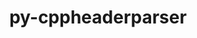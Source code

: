 ---
title: "py-cppheaderparser"
layout: cache
categories: [package, develop]
meta: {"versions": ["2.7.4"], "compilers": ["gcc@=11.3.0", "gcc@=11.4.0"], "oss": ["ubuntu20.04", "ubuntu22.04"], "platforms": ["linux"], "targets": ["x86_64_v3"], "stacks": ["e4s", "ml-linux-x86_64-rocm", "root"], "num_specs": 8, "num_specs_by_stack": {"e4s": 2, "root": 8, "ml-linux-x86_64-rocm": 6}}
spec_details: [{"hash": "laupzrh6mwf72elcmo4rmzetmrwuuojr", "compiler": "gcc@=11.4.0", "versions": ["2.7.4"], "os": "ubuntu20.04", "platform": "linux", "target": "x86_64_v3", "variants": ["build_system=python_pip"], "stacks": ["e4s", "root"], "size": "-", "tarball": "https://binaries.spack.io/develop/build_cache/linux-ubuntu20.04-x86_64_v3/gcc-11.4.0/py-cppheaderparser-2.7.4/linux-ubuntu20.04-x86_64_v3-gcc-11.4.0-py-cppheaderparser-2.7.4-laupzrh6mwf72elcmo4rmzetmrwuuojr.spack"}, {"hash": "jb3hoihishpzxvdsvdfcrrizex6lzq2d", "compiler": "gcc@=11.4.0", "versions": ["2.7.4"], "os": "ubuntu20.04", "platform": "linux", "target": "x86_64_v3", "variants": ["build_system=python_pip"], "stacks": ["e4s", "root"], "size": "-", "tarball": "https://binaries.spack.io/develop/build_cache/linux-ubuntu20.04-x86_64_v3/gcc-11.4.0/py-cppheaderparser-2.7.4/linux-ubuntu20.04-x86_64_v3-gcc-11.4.0-py-cppheaderparser-2.7.4-jb3hoihishpzxvdsvdfcrrizex6lzq2d.spack"}, {"hash": "iqvcch2tqvhm27ldcrtd43trmt3qpugc", "compiler": "gcc@=11.3.0", "versions": ["2.7.4"], "os": "ubuntu22.04", "platform": "linux", "target": "x86_64_v3", "variants": ["build_system=python_pip"], "stacks": ["root", "ml-linux-x86_64-rocm"], "size": "-", "tarball": "https://binaries.spack.io/develop/build_cache/linux-ubuntu22.04-x86_64_v3/gcc-11.3.0/py-cppheaderparser-2.7.4/linux-ubuntu22.04-x86_64_v3-gcc-11.3.0-py-cppheaderparser-2.7.4-iqvcch2tqvhm27ldcrtd43trmt3qpugc.spack"}, {"hash": "oqsx5yrpdsrp6lf3yyvjfip4rmbthrkm", "compiler": "gcc@=11.3.0", "versions": ["2.7.4"], "os": "ubuntu22.04", "platform": "linux", "target": "x86_64_v3", "variants": ["build_system=python_pip"], "stacks": ["root", "ml-linux-x86_64-rocm"], "size": "-", "tarball": "https://binaries.spack.io/develop/build_cache/linux-ubuntu22.04-x86_64_v3/gcc-11.3.0/py-cppheaderparser-2.7.4/linux-ubuntu22.04-x86_64_v3-gcc-11.3.0-py-cppheaderparser-2.7.4-oqsx5yrpdsrp6lf3yyvjfip4rmbthrkm.spack"}, {"hash": "xxusubpscriamvqf5ul5we5hthll2kxq", "compiler": "gcc@=11.4.0", "versions": ["2.7.4"], "os": "ubuntu22.04", "platform": "linux", "target": "x86_64_v3", "variants": ["build_system=python_pip"], "stacks": ["root", "ml-linux-x86_64-rocm"], "size": "-", "tarball": "https://binaries.spack.io/develop/build_cache/linux-ubuntu22.04-x86_64_v3/gcc-11.4.0/py-cppheaderparser-2.7.4/linux-ubuntu22.04-x86_64_v3-gcc-11.4.0-py-cppheaderparser-2.7.4-xxusubpscriamvqf5ul5we5hthll2kxq.spack"}, {"hash": "bevtjmrlfdpquva7ubcufgtb6whrpcc6", "compiler": "gcc@=11.4.0", "versions": ["2.7.4"], "os": "ubuntu22.04", "platform": "linux", "target": "x86_64_v3", "variants": ["build_system=python_pip"], "stacks": ["root", "ml-linux-x86_64-rocm"], "size": "-", "tarball": "https://binaries.spack.io/develop/build_cache/linux-ubuntu22.04-x86_64_v3/gcc-11.4.0/py-cppheaderparser-2.7.4/linux-ubuntu22.04-x86_64_v3-gcc-11.4.0-py-cppheaderparser-2.7.4-bevtjmrlfdpquva7ubcufgtb6whrpcc6.spack"}, {"hash": "ngomcg3ncx3dzjpqvdc7e2xwnnkwfsir", "compiler": "gcc@=11.4.0", "versions": ["2.7.4"], "os": "ubuntu22.04", "platform": "linux", "target": "x86_64_v3", "variants": ["build_system=python_pip"], "stacks": ["root", "ml-linux-x86_64-rocm"], "size": "-", "tarball": "https://binaries.spack.io/develop/build_cache/linux-ubuntu22.04-x86_64_v3/gcc-11.4.0/py-cppheaderparser-2.7.4/linux-ubuntu22.04-x86_64_v3-gcc-11.4.0-py-cppheaderparser-2.7.4-ngomcg3ncx3dzjpqvdc7e2xwnnkwfsir.spack"}, {"hash": "pnb4fvldk5h6vadtex3u2vwoqpulphwd", "compiler": "gcc@=11.4.0", "versions": ["2.7.4"], "os": "ubuntu22.04", "platform": "linux", "target": "x86_64_v3", "variants": ["build_system=python_pip"], "stacks": ["root", "ml-linux-x86_64-rocm"], "size": "-", "tarball": "https://binaries.spack.io/develop/build_cache/linux-ubuntu22.04-x86_64_v3/gcc-11.4.0/py-cppheaderparser-2.7.4/linux-ubuntu22.04-x86_64_v3-gcc-11.4.0-py-cppheaderparser-2.7.4-pnb4fvldk5h6vadtex3u2vwoqpulphwd.spack"}]
---